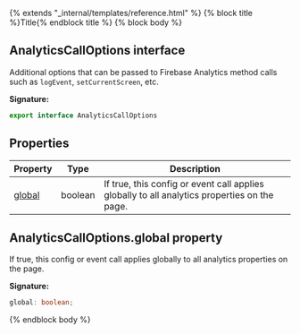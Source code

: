 {% extends "_internal/templates/reference.html" %}
{% block title %}Title{% endblock title %}
{% block body %}

## AnalyticsCallOptions interface

Additional options that can be passed to Firebase Analytics method calls such as `logEvent`<!-- -->, `setCurrentScreen`<!-- -->, etc.

<b>Signature:</b>

```typescript
export interface AnalyticsCallOptions 
```

## Properties

|  Property | Type | Description |
|  --- | --- | --- |
|  [global](./analytics-types.analyticscalloptions.md#analyticscalloptionsglobal_property) | boolean | If true, this config or event call applies globally to all analytics properties on the page. |

## AnalyticsCallOptions.global property

If true, this config or event call applies globally to all analytics properties on the page.

<b>Signature:</b>

```typescript
global: boolean;
```
{% endblock body %}
